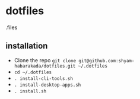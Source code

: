 # dotfiles
.files

## installation

* Clone the repo `git clone git@github.com:shyam-habarakada/dotfiles.git ~/.dotfiles`
* `cd ~/.dotfiles`
* `. install-cli-tools.sh`
* `. install-desktop-apps.sh`
* `. install.sh`
